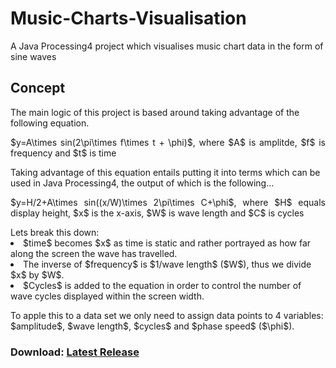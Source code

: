 # Music-Charts-Visualisation
A Java Processing4 project which visualises music chart data in the form of sine waves 
## Concept
The main logic of this project is based around taking advantage of the following equation.
<p align="justify">$y=A\times sin(2\pi\times f\times t + \phi)$, where $A$ is amplitde, $f$ is frequency and $t$ is time</p>
<p>Taking advantage of this equation entails putting it into terms which can be used in Java Processing4, the output of which is the following...</p>
<p align="justify">$y=H/2+A\times sin((x/W)\times 2\pi\times C+\phi$, where $H$ equals display height, $x$ is the x-axis, $W$ is wave length and $C$ is cycles</p>
Lets break this down:
<ls>
  <li>$time$ becomes $x$ as time is static and rather portrayed as how far along the screen the wave has travelled.</li>
  <li>The inverse of $frequency$ is $1/wave length$ ($W$), thus we divide $x$ by $W$.</li>
  <li>$Cycles$ is added to the equation in order to control the number of wave cycles displayed within the screen width.</li>
</ls>
<p>To apple this to a data set we only need to assign data points to 4 variables: $amplitude$, $wave length$, $cycles$ and $phase speed$ ($\phi$).</p>

### Download: [Latest Release](https://github.com/A1exSm/Music-Charts-Visualisation/releases)
